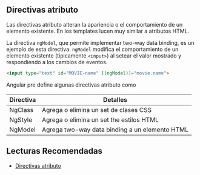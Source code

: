 ## Directivas atributo

Las directivas atributo alteran la apariencia o el comportamiento de un elemento existente. En los templates lucen muy similar a atributos HTML.

La directiva `ngModel`, que permite implementar two-way data binding, es un ejemplo de esta directiva. `ngModel` modifica el comportamiento de un elemento existente (tipicamente `<input>`) al setear el valor mostrado y respondiendo a los cambios de eventos.

```HTML
<input type="text" id="MOVIE-name" [(ngModel)]="movie.name">
```

Angular pre define algunas directivas atributo como

| Directiva | Detalles                                       |
| --------- | ---------------------------------------------- |
| NgClass   | Agrega o elimina un set de clases CSS          |
| NgStyle   | Agrega o elimina un set the estilos HTML       |
| NgModel   | Agrega two-way data binding a un elemento HTML |



## Lecturas Recomendadas

- [Directivas atributo](https://angular.dev/guide/directives/attribute-directives)

